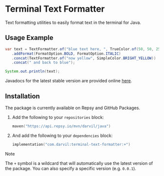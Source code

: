 ﻿# Terminal Text Formatter

Text formatting utilities to easily format text in the terminal for Java.


## Usage Example

```java
var text = TextFormatter.of("blue text here, ", TrueColor.of(50, 50, 255))
   .addFormat(FormatOption.BOLD, FormatOption.ITALIC)
   .concat(TextFormatter.of("now yellow", SimpleColor.BRIGHT_YELLOW))
   .concat(" and back to blue");

System.out.println(text);
```

Javadocs for the latest stable version are provided online [here](https://darvil82.github.io/java-terminal-text-formatter/).


## Installation

The package is currently available on Repsy and GitHub Packages.

1. Add the following to your `repositories` block:
   ```kotlin
   maven("https://api.repsy.io/mvn/darvil/java")
   ```

2. And add the following to your `dependencies` block:
   ```kotlin
   implementation("com.darvil:terminal-text-formatter:+")
   ```
> [!NOTE]
> The `+` symbol is a wildcard that will automatically use the latest version of the package.
> You can also specify a specific version (e.g. `0.0.1`).
